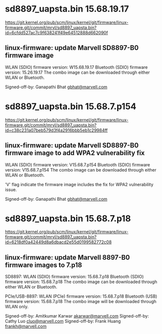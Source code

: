 # sd8897_uapsta.bin 15.68.19.17
https://git.kernel.org/pub/scm/linux/kernel/git/firmware/linux-firmware.git/commit/mrvl/sd8897_uapsta.bin?id=6cfdd527ac7c9f638241f49e64512888d662090f

## linux-firmware: update Marvell SD8897-B0 firmware image
WLAN (SDIO) firmware version: W15.68.19.17
Bluetooth (SDIO) firmware version: 15.26.19.17
The combo image can be downloaded through either WLAN or
Bluetooth.

Signed-off-by: Ganapathi Bhat <gbhat@marvell.com>

# sd8897_uapsta.bin 15.68.7.p154
https://git.kernel.org/pub/scm/linux/kernel/git/firmware/linux-firmware.git/commit/mrvl/sd8897_uapsta.bin?id=c38c231a07beb579d3f4a2916bbb5eb1c29984ff

## linux-firmware: update Marvell SD8897-B0 firmware image to add WPA2 vulnerability fix
WLAN (SDIO) firmware version: V15.68.7.p154
Bluetooth (SDIO) firmware version: V15.68.7.p154
The combo image can be downloaded through either WLAN or
Bluetooth.

'V' flag indicate the firmware image includes the fix for WPA2
vulnerability issue.

Signed-off-by: Ganapathi Bhat <gbhat@marvell.com>

# sd8897_uapsta.bin 15.68.7.p18
https://git.kernel.org/pub/scm/linux/kernel/git/firmware/linux-firmware.git/commit/mrvl/sd8897_uapsta.bin?id=6218df0a42449d8a6dbacd2e55d0199582772c08

## linux-firmware: update Marvell 8897-B0 firmware images to 7.p18
SD8897:
    WLAN (SDIO) firmware version: 15.68.7.p18
    Bluetooth (SDIO) firmware version: 15.68.7.p18
    The combo image can be downloaded through either WLAN or
    Bluetooth.

PCIe/USB-8897:
    WLAN (PCIe) firmware version: 15.68.7.p18
    Bluetooth (USB) firmware version: 15.68.7.p18
    The combo image will be downloaded through WLAN only.

Signed-off-by: Amitkumar Karwar <akarwar@marvell.com>
Signed-off-by: Cathy Luo <cluo@marvell.com>
Signed-off-by: Frank Huang <frankh@marvell.com>
